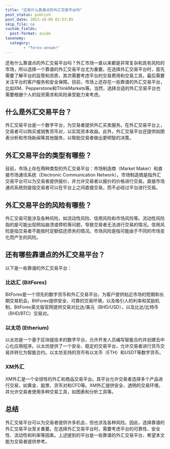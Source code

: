 ```yaml
---
title: "还有什么靠谱点的外汇交易平台吗"
post_status: publish
post_date: 2023-10-09 02:53:05
skip_file: no
custom_fields: 
  post-format: aside
taxonomy:
  category:
        - "forex-answer"
---
```


还有什么靠谱点的外汇交易平台吗？外汇市场一直以来都是非常复杂和具有风险的市场，所以选择一个靠谱的外汇交易平台尤为重要。在选择外汇交易平台时，首先需要了解平台的监管和资质，其次需要考虑平台的交易费用和交易工具，最后需要关注平台的客户服务和安全保障。目前，市场上还存在一些靠谱的外汇交易平台，比如XM、Pepperstone和ThinkMarkets等。当然，选择合适的外汇交易平台也需要根据个人的投资需求和风险承受能力来考虑。

## 什么是外汇交易平台？

外汇交易平台是一个数字平台，为交易者提供外汇买卖服务。在外汇交易平台上，交易者可以购买或销售货币对，以实现资本收益。此外，外汇交易平台还提供如图表分析和市场新闻等其他服务，以帮助交易者做出更明智的决策。

## 外汇交易平台的类型有哪些？

目前，市场上存在两种类型的外汇交易平台：市场制造商（Market Maker）和直接市场通讯系统（Electronic Communication Network）。市场制造商是指外汇交易平台可以为交易者提供报价，并允许交易者以报价的价格进行交易。直接市场通讯系统则是指交易者可以在平台上之间直接交易，而不必经过平台进行交易。

## 外汇交易平台的风险有哪些？

外汇交易可能涉及各种风险，如流动性风险、信用风险和市场风险等。流动性风险指的是可能出现网站崩溃或停机等问题，导致交易者无法进行交易的情况。信用风险是指交易者不能按时足额偿还债务的情况。市场风险是指可能由于不同的市场变化而产生的风险。

## 还有哪些靠谱点的外汇交易平台？

以下是一些靠谱的外汇交易平台：

### 比达汇 (BitForex)

BitForex是一个领先的数字货币和外汇交易平台，为客户提供贴近市场的短期和长期交易机会。BitForex提供安全、可靠的交易环境，以及吸引人的利率和奖励机制。BitForex英文版官网提供交易对比达/美元（BHD/USD），以及比达/比特币（BHD/BTC）交易对。

### 以太坊 (Etherium)

以太坊是一个基于区块链技术的数字平台，允许开发人员编写智能合约并创建去中心化应用程序。以太坊提供了一个安全、稳定的交易平台，允许交易者进行货币交易并转化为智能合约。以太坊支持的货币有以太币（ETH）和USDT等数字货币。

### XM外汇

XM外汇是一个全球性的外汇和商品交易平台。其平台允许交易者选择多个产品进行交易，如黄金、股票、货币对和CFD等。XM外汇提供安全、透明的交易环境，并允许交易者使用多种交易工具，如图表和分析工具等。

## 总结

外汇交易平台可以为交易者提供许多机会，但也涉及各种风险。因此，选择靠谱的外汇交易平台至关重要。在选择外汇交易平台时，需要考虑平台的可靠性、安全性、流动性和利率等因素。上述提到的平台是一些靠谱的外汇交易平台，希望本文能为交易者提供参考。 
